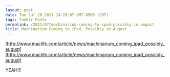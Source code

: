 ```yaml
---
layout: post
date: Tue Jul 26 2011 14:28:07 GMT-0500 (CDT)
tags: Tumblr Posts
permalink: /2011/07/machinarium-coming-to-ipad-possibly-in-august
title: Machinarium Coming to iPad, Possibly in August
---
```


[http://www.maclife.com/article/news/machinarium_coming_ipad_possibly_august](http://www.maclife.com/article/news/machinarium_coming_ipad_possibly_august)

YEAH!!!
